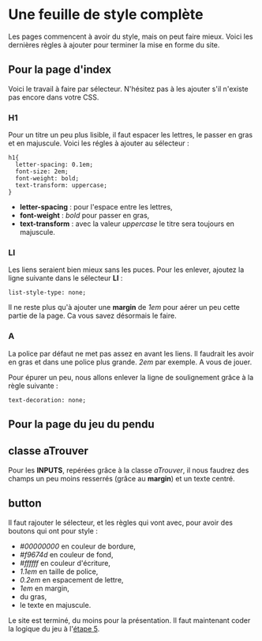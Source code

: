 # Une feuille de style complète
Les pages commencent à avoir du style, mais on peut faire mieux. Voici les dernières règles à ajouter pour terminer la mise en forme du site.

## Pour la page d'index
Voici le travail à faire par sélecteur. N'hésitez pas à les ajouter s'il n'existe pas encore dans votre CSS.

### H1
Pour un titre un peu plus lisible, il faut espacer les lettres, le passer en gras et en majuscule. Voici les régles à ajouter au sélecteur :

    h1{
      letter-spacing: 0.1em;
      font-size: 2em;
      font-weight: bold;
      text-transform: uppercase;
    }

* __letter-spacing__ : pour l'espace entre les lettres,
* __font-weight__ : _bold_ pour passer en gras,
* __text-transform__ : avec la valeur _uppercase_ le titre sera toujours en majuscule.

### LI
Les liens seraient bien mieux sans les puces. Pour les enlever, ajoutez la ligne suivante dans le sélecteur __LI__ :

    list-style-type: none;
    
Il ne reste plus qu'à ajouter une __margin__ de _1em_ pour aérer un peu cette partie de la page. Ca vous savez désormais le faire.

### A
La police par défaut ne met pas assez en avant les liens. Il faudrait les avoir en gras et dans une police plus grande. _2em_ par exemple. A vous de jouer.

Pour épurer un peu, nous allons enlever la ligne de soulignement grâce à la règle suivante :

    text-decoration: none;

## Pour la page du jeu du pendu

## classe aTrouver
Pour les __INPUTS__, repérées grâce à la classe _aTrouver_, il nous faudrez des champs un peu moins resserrés (grâce au __margin__) et un texte centré.

## button
Il faut rajouter le sélecteur, et les règles qui vont avec, pour avoir des boutons qui ont pour style :
* _#00000000_ en couleur de bordure,
* _#f9674d_ en couleur de fond,
* _#ffffff_ en couleur d'écriture,
* _1.1em_ en taille de police,
* _0.2em_ en espacement de lettre,
* _1em_ en margin,
* du gras,
* le texte en majuscule.

Le site est terminé, du moins pour la présentation. Il faut maintenant coder la logique du jeu à l'[étape 5](https://github.com/JaminNormand/jeux_du_mot_mystere/tree/step-5).
